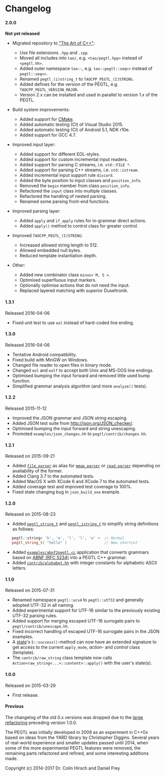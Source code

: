 # Changelog

#### 2.0.0

**Not yet released**

* Migrated repository to ["The Art of C++"](https://github.com/taocpp):

  * Use file extensions `.hpp` and `.cpp`.
  * Moved all includes into `tao/`, e.g. `<tao/pegtl.hpp>` instead of `<pegtl.hh>`.
  * Added outer namespace `tao::`, e.g. `tao::pegtl::seq<>` instead of `pegtl::seq<>`.
  * Renamed `pegtl_(i)string_t` to `TAOCPP_PEGTL_(I)STRING`.
  * Added defines for the version of the PEGTL, e.g. `TAOCPP_PEGTL_VERSION_MAJOR`.
  * Version 2.x can be installed and used in parallel to version 1.x of the PEGTL.

* Build system improvements:

  * Added support for [CMake](https://cmake.org/).
  * Added automatic testing (CI) of Visual Studio 2015.
  * Added automatic testing (CI) of Android 5.1, NDK r10e.
  * Added support for GCC 4.7.

* Improved input layer:

  * Added support for different EOL-styles.
  * Added support for custom incremental input readers.
  * Added support for parsing C streams, i.e. `std::FILE *`.
  * Added support for parsing C++ streams, i.e. `std::istream`.
  * Added incremental input support rule `discard`.
  * Added the byte position to input classes and `position_info`.
  * Removed the `begin` member from class `position_info`.
  * Refactored the `input` class into multiple classes.
  * Refactored the handling of nested parsing.
  * Renamed some parsing front-end functions.

* Improved parsing layer:

  * Added `apply` and `if_apply` rules for in-grammar direct actions.
  * Added `apply()` method to control class for greater control.

* Improved `TAOCPP_PEGTL_(I)STRING`:

  * Increased allowed string length to 512.
  * Allowed embedded null bytes.
  * Reduced template instantiation depth.

* Other:

  * Added new combinator class `minus< M, S >`.
  * Optimised superfluous input markers.
  * Optionally optimise actions that do not need the input.
  * Replaced layered matching with superior Duseltronik.

#### 1.3.1

Released 2016-04-06

* Fixed unit test to use `eol` instead of hard-coded line ending.

#### 1.3.0

Released 2016-04-06

* Tentative Android compatibility.
* Fixed build with MinGW on Windows.
* Changed file reader to open files in binary mode.
* Changed `eol` and `eolf` to accept both Unix and MS-DOS line endings.
* Optimised bumping the input forward and removed little used bump function.
* Simplified grammar analysis algorithm (and more `analyze()` tests).

#### 1.2.2

Released 2015-11-12

* Improved the JSON grammar and JSON string escaping.
* Added JSON test suite from http://json.org/JSON_checker/.
* Optimised bumping the input forward and string unescaping.
* Promoted `examples/json_changes.hh` to `pegtl/contrib/changes.hh`.

#### 1.2.1

Released on 2015-09-21

* Added [`file_parser`](Parser-Reference.md#parser-classes) as alias for [`mmap_parser`](Parser-Reference.md#parser-classes) or [`read_parser`](Parser-Reference.md#parser-classes) depending on availability of the former.
* Added Clang 3.7 to the automated tests.
* Added MacOS X with XCode 6 and XCode 7 to the automated tests.
* Added coverage test and improved test coverage to 100%.
* Fixed state changing bug in `json_build_one` example.

#### 1.2.0

Released on 2015-08-23

* Added [`pegtl_string_t`](Rule-Reference.md#taocpp_pegtl_string--) and [`pegtl_istring_t`](Rule-Reference.md#taocpp_pegtl_istring--) to simplify string definitions as follows:
```c++
   pegtl::string< 'h', 'e', 'l', 'l', 'o' >  // Normal
   pegtl_string_t( "hello" )                 // New shortcut
```
* Added [`examples/abnf2pegtl.cc`](Contrib-and-Examples.md#srcexamplepegtlabnf2pegtlcpp) application that converts grammars based on [ABNF (RFC 5234)](https://tools.ietf.org/html/rfc5234) into a PEGTL C++ grammar.
* Added [`contrib/alphabet.hh`](Contrib-and-Examples.md#includetaopegtlcontribalphabethpp) with integer constants for alphabetic ASCII letters.

#### 1.1.0

Released on 2015-07-31

* Renamed namespace `pegtl::ucs4` to `pegtl::utf32` and generally adopted UTF-32 in all naming.
* Added experimental support for UTF-16 similar to the previously existing UTF-32 parsing rules.
* Added support for merging escaped UTF-16 surrogate pairs to `pegtl/contrib/unescape.hh`.
* Fixed incorrect handling of escaped UTF-16 surrogate pairs in the JSON examples.
* A [state](Rule-Reference.md#state-s-r-)'s `S::success()`-method can now have an extended signature to get access to the current `apply_mode`, *action*- and *control* class (template).
* The `contrib/raw_string` class template now calls `Action<raw_string<...>::content>::apply()` with the user's state(s).

#### 1.0.0

Released on 2015-03-29

* First release.

#### Previous

The changelog of the old 0.x versions was dropped due to the [large refactoring](2014-Refactoring.md) preceding version 1.0.0.

The PEGTL was initially developed in 2008 as an experiment in C++0x based on ideas from the YARD library by Christopher Diggins.
Several years of real-world experience and smaller updates passed until 2014, when some of the more experimental PEGTL features were removed, the remaining parts refactored and refined, and some interesting additions made.

Copyright (c) 2014-2017 Dr. Colin Hirsch and Daniel Frey
